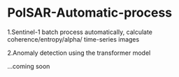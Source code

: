 # PolSAR-Automatic-process
1.Sentinel-1 batch process automatically, calculate coherence/entropy/alpha/ time-series images

2.Anomaly detection using the transformer model

...coming soon
